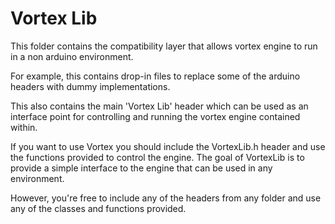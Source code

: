 # Vortex Lib

This folder contains the compatibility layer that allows vortex engine to run in a non arduino environment.

For example, this contains drop-in files to replace some of the arduino headers with dummy implementations.

This also contains the main 'Vortex Lib' header which can be used as an interface point for controlling and running
the vortex engine contained within.

If you want to use Vortex you should include the VortexLib.h header and use the functions provided to control the engine.
The goal of VortexLib is to provide a simple interface to the engine that can be used in any environment.

However, you're free to include any of the headers from any folder and use any of the classes and functions provided.